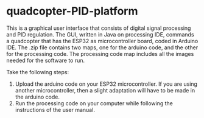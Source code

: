 # quadcopter-PID-platform

This is a graphical user interface that consists of digital signal processing and PID regulation. The GUI, written in Java on processing IDE, commands a quadcopter that has the ESP32 as microcontroller board, 
coded in Arduino IDE. The .zip file contains two maps, one for the arduino code, and the other for the processing code. The processing code map includes all the images needed for the software to run.

Take the following steps:
1.  Upload the arduino code on your ESP32 microcontroller. If you are using another microcontroller, then a slight adaptation will have to be made in the arduino code.
2.  Run the processing code on your computer while following the instructions of the user manual.

